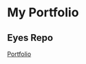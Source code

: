 # My Portfolio
## Eyes Repo
<a href="https://operator13.github.io/](https://github.com/operator13/operator13.github.io)https://github.com/operator13/operator13.github.io"> Portfolio </a>
